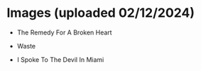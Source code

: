# Images (uploaded 02/12/2024)

- The Remedy For A Broken Heart

- Waste

- I Spoke To The Devil In Miami

